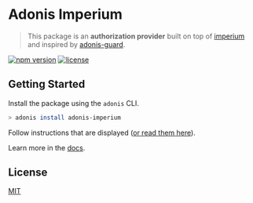 # Adonis Imperium

> This package is an **authorization provider** built on top of [imperium](https://github.com/mono-js/imperium) and inspired by [adonis-guard](https://github.com/RomainLanz/adonis-guard).

[![npm version](https://img.shields.io/npm/v/adonis-imperium.svg)](https://www.npmjs.com/package/adonis-imperium)
[![license](https://img.shields.io/github/license/adonis-imperium/imperium.svg)](https://github.com/cmty/adonis-imperium/blob/master/LICENSE.md)

## Getting Started

Install the package using the `adonis` CLI.

```bash
> adonis install adonis-imperium
```

Follow instructions that are displayed ([or read them here](https://github.com/cmty/adonis-imperium/blob/master/instructions.md)).

Learn more in the [docs](http://imperium.dimerapp.com/docs/master/adonisjs).

## License

[MIT](https://github.com/cmty/adonis-imperium/blob/master/LICENSE.md)
